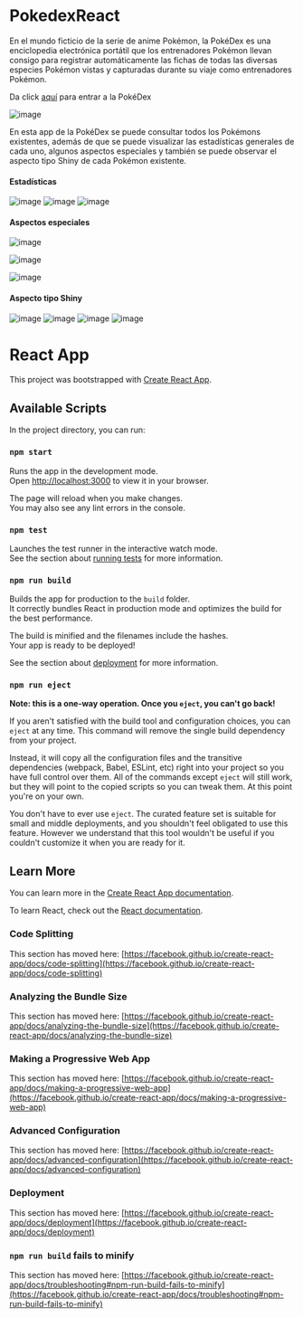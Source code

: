 # PokedexReact
En el mundo ficticio de la serie de anime Pokémon, la PokéDex es una enciclopedia electrónica portátil que los entrenadores Pokémon llevan consigo para registrar automáticamente las fichas de todas las diversas especies Pokémon vistas y capturadas durante su viaje como entrenadores Pokémon.​​

Da click <a href="https://yoel-gasca.github.io/PokedexReact/">aquí</a> para entrar a la PokéDex




![image](https://user-images.githubusercontent.com/83617933/236365875-598e1d17-e915-423f-81c6-ce636767c9d3.png)

En esta app de la PokéDex se puede consultar todos los Pokémons existentes, además de que se puede visualizar las estadísticas generales de cada uno, algunos aspectos especiales y también se puede observar el aspecto tipo Shiny de cada Pokémon existente.

<h4>Estadísticas</h4>

![image](https://user-images.githubusercontent.com/83617933/236983846-175e59aa-ecb4-4dd2-9b4c-9bce28f9e9fa.png)  ![image](https://user-images.githubusercontent.com/83617933/236984079-60085bdb-ab60-4f01-86b8-edc0993eb5eb.png)  ![image](https://user-images.githubusercontent.com/83617933/236983667-ec8ab77e-1246-4fec-a102-f06ce7287cf9.png)

<h4>Aspectos especiales</h4>

![image](https://user-images.githubusercontent.com/83617933/236985084-acac6f83-7a2f-4ed5-84a9-6402a2f77f49.png)

![image](https://user-images.githubusercontent.com/83617933/236985489-150dbcfd-5572-4a0f-987b-1b8e20c44274.png)

![image](https://user-images.githubusercontent.com/83617933/236985756-ed531ddd-141a-4174-849e-b4082614ed77.png)

<h4>Aspecto tipo Shiny</h4>

![image](https://user-images.githubusercontent.com/83617933/236986152-f9399278-9064-4aa0-98a2-7e939fb77d74.png)  ![image](https://user-images.githubusercontent.com/83617933/236986840-a70588f6-d3ec-4509-aa70-9cac1a4e43ee.png)  ![image](https://user-images.githubusercontent.com/83617933/236986481-016aad09-9aa0-4aa6-9a6a-62ac84e53c59.png)  ![image](https://user-images.githubusercontent.com/83617933/236986670-6c7902c1-5cfd-415c-a285-e46d8c021fa9.png)





# React App
This project was bootstrapped with [Create React App](https://github.com/facebook/create-react-app).

## Available Scripts

In the project directory, you can run:

### `npm start`

Runs the app in the development mode.\
Open [http://localhost:3000](http://localhost:3000) to view it in your browser.

The page will reload when you make changes.\
You may also see any lint errors in the console.

### `npm test`

Launches the test runner in the interactive watch mode.\
See the section about [running tests](https://facebook.github.io/create-react-app/docs/running-tests) for more information.

### `npm run build`
 
Builds the app for production to the `build` folder.\
It correctly bundles React in production mode and optimizes the build for the best performance.

The build is minified and the filenames include the hashes.\
Your app is ready to be deployed!

See the section about [deployment](https://facebook.github.io/create-react-app/docs/deployment) for more information.

### `npm run eject`

**Note: this is a one-way operation. Once you `eject`, you can't go back!**

If you aren't satisfied with the build tool and configuration choices, you can `eject` at any time. This command will remove the single build dependency from your project.

Instead, it will copy all the configuration files and the transitive dependencies (webpack, Babel, ESLint, etc) right into your project so you have full control over them. All of the commands except `eject` will still work, but they will point to the copied scripts so you can tweak them. At this point you're on your own.

You don't have to ever use `eject`. The curated feature set is suitable for small and middle deployments, and you shouldn't feel obligated to use this feature. However we understand that this tool wouldn't be useful if you couldn't customize it when you are ready for it.

## Learn More

You can learn more in the [Create React App documentation](https://facebook.github.io/create-react-app/docs/getting-started).

To learn React, check out the [React documentation](https://reactjs.org/).

### Code Splitting

This section has moved here: [https://facebook.github.io/create-react-app/docs/code-splitting](https://facebook.github.io/create-react-app/docs/code-splitting)

### Analyzing the Bundle Size

This section has moved here: [https://facebook.github.io/create-react-app/docs/analyzing-the-bundle-size](https://facebook.github.io/create-react-app/docs/analyzing-the-bundle-size)

### Making a Progressive Web App

This section has moved here: [https://facebook.github.io/create-react-app/docs/making-a-progressive-web-app](https://facebook.github.io/create-react-app/docs/making-a-progressive-web-app)

### Advanced Configuration

This section has moved here: [https://facebook.github.io/create-react-app/docs/advanced-configuration](https://facebook.github.io/create-react-app/docs/advanced-configuration)

### Deployment

This section has moved here: [https://facebook.github.io/create-react-app/docs/deployment](https://facebook.github.io/create-react-app/docs/deployment)

### `npm run build` fails to minify

This section has moved here: [https://facebook.github.io/create-react-app/docs/troubleshooting#npm-run-build-fails-to-minify](https://facebook.github.io/create-react-app/docs/troubleshooting#npm-run-build-fails-to-minify)
